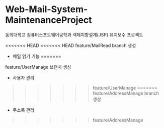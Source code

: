 # Web-Mail-System-MaintenanceProject
동의대학교 컴퓨터소프트웨어공학과 객체지향설계(JSP) 유지보수 프로젝트

<<<<<<< HEAD
<<<<<<< HEAD
feature/MailRead branch 생성
- 메일 읽기 기능
=======

feature/UserManage 브랜치 생성
- 사용자 관리
>>>>>>> feature/UserManage
=======
feature/AddressManage branch 생성
- 주소록 관리
>>>>>>> feature/AddressManage
